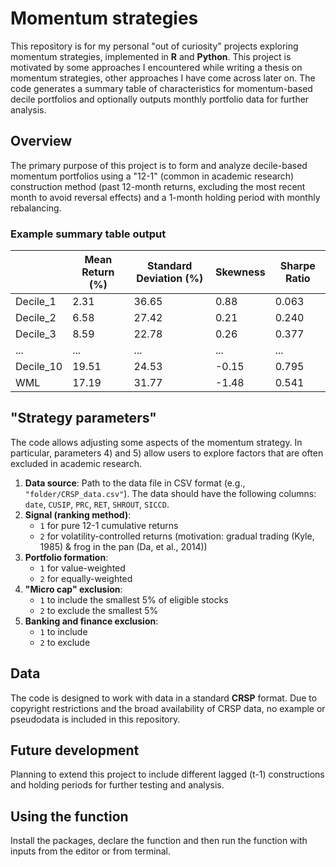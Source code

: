 # Momentum strategies

This repository is for my personal "out of curiosity" projects exploring momentum strategies, implemented in **R** and **Python**. This project is motivated by some approaches I encountered while writing a thesis on momentum strategies, other approaches I have come across later on. The code generates a summary table of characteristics for momentum-based decile portfolios and optionally outputs monthly portfolio data for further analysis.

## Overview
The primary purpose of this project is to form and analyze decile-based momentum portfolios using a "12-1" (common in academic research) construction method (past 12-month returns, excluding the most recent month to avoid reversal effects) and a 1-month holding period with monthly rebalancing.

### Example summary table output
|            | Mean Return (%) | Standard Deviation (%) | Skewness | Sharpe Ratio |
|------------|-----------------|------------------------|----------|--------------|
| Decile_1   | 2.31            | 36.65                 | 0.88     | 0.063        |
| Decile_2   | 6.58            | 27.42                 | 0.21     | 0.240        |
| Decile_3   | 8.59            | 22.78                 | 0.26     | 0.377        |
| ...        | ...             | ...                   | ...      | ...          |
| Decile_10  | 19.51           | 24.53                 | -0.15    | 0.795        |
| WML        | 17.19           | 31.77                 | -1.48    | 0.541        |

## "Strategy parameters"
The code allows adjusting some aspects of the momentum strategy. In particular, parameters 4) and 5) allow users to explore factors that are often excluded in academic research.

1. **Data source**: Path to the data file in CSV format (e.g., `"folder/CRSP_data.csv"`). The data should have the following columns: `date`, `CUSIP`, `PRC`, `RET`, `SHROUT`, `SICCD`.
2. **Signal (ranking method)**: 
   - `1` for pure 12-1 cumulative returns
   - `2` for volatility-controlled returns (motivation: gradual trading (Kyle, 1985) & frog in the pan (Da, et al., 2014))
3. **Portfolio formation**:
   - `1` for value-weighted
   - `2` for equally-weighted
4. **"Micro cap" exclusion**:
   - `1` to include the smallest 5% of eligible stocks
   - `2` to exclude the smallest 5%
5. **Banking and finance exclusion**:
   - `1` to include
   - `2` to exclude 

## Data
The code is designed to work with data in a standard **CRSP** format. Due to copyright restrictions and the broad availability of CRSP data, no example or pseudodata is included in this repository.

## Future development
Planning to extend this project to include different lagged (t-1) constructions and holding periods for further testing and analysis.

## Using the function
Install the packages, declare the function and then run the function with inputs from the editor or from terminal.

